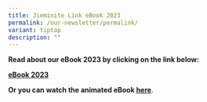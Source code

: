 ```yaml
---
title: Jieminite Link eBook 2023
permalink: /our-newsletter/permalink/
variant: tiptap
description: ""
---
```

<p><strong>Read about our eBook 2023 by clicking on the link below:</strong>
</p>
<p><strong><a href="https://go.gov.sg/ebook2023" rel="noopener noreferrer nofollow" target="_blank">eBook 2023</a></strong>
</p>
<p><strong>Or you can watch the animated eBook <a href="https://go.gov.sg/jpsebook2023" rel="noopener noreferrer nofollow" target="_blank">here</a></strong>.</p>